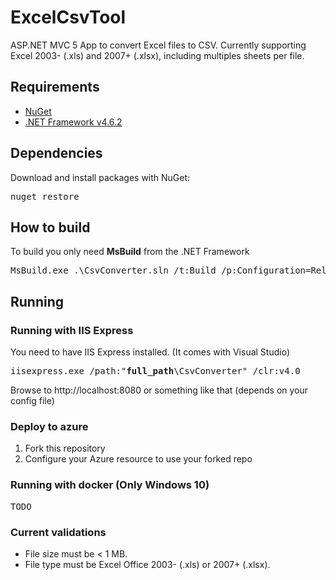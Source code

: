 # ExcelCsvTool
ASP.NET MVC 5 App to convert Excel files to CSV. Currently supporting Excel 2003- (.xls) and 2007+ (.xlsx), including multiples sheets per file.

## Requirements
* [NuGet](https://www.nuget.org/)
* [.NET Framework v4.6.2](https://www.microsoft.com/en-us/download/details.aspx?id=53345)

## Dependencies
Download and install packages with NuGet: 

<pre>nuget restore</pre>

## How to build
To build you only need **MsBuild** from the .NET Framework

<pre>MsBuild.exe .\CsvConverter.sln /t:Build /p:Configuration=Release /p:TargetFramework=v4.6.2</pre>

## Running

### Running with IIS Express
You need to have IIS Express installed. (It comes with Visual Studio)
<pre>iisexpress.exe /path:"<b>full_path</b>\CsvConverter" /clr:v4.0</pre>

Browse to http://localhost:8080 or something like that (depends on your config file)

### Deploy to azure
1. Fork this repository
2. Configure your Azure resource to use your forked repo

### Running with docker (Only Windows 10)

<pre>TODO</pre>

### Current validations
* File size must be < 1 MB. 
* File type must be Excel Office 2003- (.xls) or 2007+ (.xlsx).


